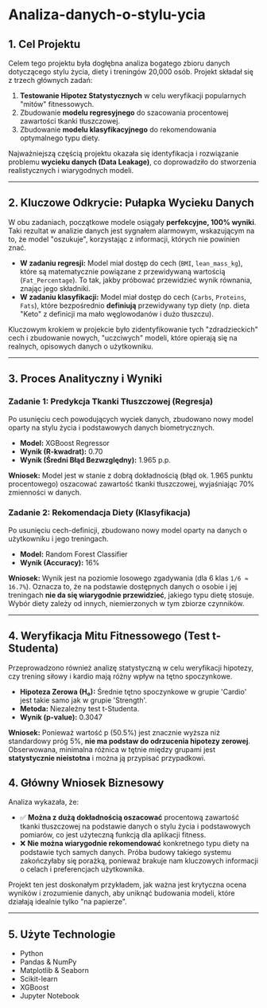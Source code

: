 # Analiza-danych-o-stylu-ycia

## 1. Cel Projektu

Celem tego projektu była dogłębna analiza bogatego zbioru danych dotyczącego stylu życia, diety i treningów 20,000 osób. Projekt składał się z trzech głównych zadań:
1. **Testowanie Hipotez Statystycznych** w celu weryfikacji popularnych "mitów" fitnessowych.
2.  Zbudowanie **modelu regresyjnego** do szacowania procentowej zawartości tkanki tłuszczowej.
3.  Zbudowanie **modelu klasyfikacyjnego** do rekomendowania optymalnego typu diety.

Najważniejszą częścią projektu okazała się identyfikacja i rozwiązanie problemu **wycieku danych (Data Leakage)**, co doprowadziło do stworzenia realistycznych i wiarygodnych modeli.

---

## 2. Kluczowe Odkrycie: Pułapka Wycieku Danych

W obu zadaniach, początkowe modele osiągały **perfekcyjne, 100% wyniki**. Taki rezultat w analizie danych jest sygnałem alarmowym, wskazującym na to, że model "oszukuje", korzystając z informacji, których nie powinien znać.

* **W zadaniu regresji:** Model miał dostęp do cech (`BMI`, `lean_mass_kg`), które są matematycznie powiązane z przewidywaną wartością (`Fat_Percentage`). To tak, jakby próbować przewidzieć wynik równania, znając jego składniki.
* **W zadaniu klasyfikacji:** Model miał dostęp do cech (`Carbs`, `Proteins`, `Fats`), które bezpośrednio **definiują** przewidywany typ diety (np. dieta "Keto" z definicji ma mało węglowodanów i dużo tłuszczu).

Kluczowym krokiem w projekcie było zidentyfikowanie tych "zdradzieckich" cech i zbudowanie nowych, "uczciwych" modeli, które opierają się na realnych, opisowych danych o użytkowniku.

---

## 3. Proces Analityczny i Wyniki

### Zadanie 1: Predykcja Tkanki Tłuszczowej (Regresja)
Po usunięciu cech powodujących wyciek danych, zbudowano nowy model oparty na stylu życia i podstawowych danych biometrycznych.

* **Model:** XGBoost Regressor
* **Wynik (R-kwadrat):** 0.70
* **Wynik (Średni Błąd Bezwzględny):** 1.965 p.p.

**Wniosek:** Model jest w stanie z dobrą dokładnością (błąd ok. 1.965 punktu procentowego) oszacować zawartość tkanki tłuszczowej, wyjaśniając 70% zmienności w danych.

### Zadanie 2: Rekomendacja Diety (Klasyfikacja)
Po usunięciu cech-definicji, zbudowano nowy model oparty na danych o użytkowniku i jego treningach.

* **Model:** Random Forest Classifier
* **Wynik (Accuracy):** 16%

**Wniosek:** Wynik jest na poziomie losowego zgadywania (dla 6 klas `1/6 ≈ 16.7%`). Oznacza to, że na podstawie dostępnych danych o osobie i jej treningach **nie da się wiarygodnie przewidzieć**, jakiego typu dietę stosuje. Wybór diety zależy od innych, niemierzonych w tym zbiorze czynników.

---

## 4. Weryfikacja Mitu Fitnessowego (Test t-Studenta)

Przeprowadzono również analizę statystyczną w celu weryfikacji hipotezy, czy trening siłowy i kardio mają różny wpływ na tętno spoczynkowe.

* **Hipoteza Zerowa (H₀):** Średnie tętno spoczynkowe w grupie 'Cardio' jest takie samo jak w grupie 'Strength'.
* **Metoda:** Niezależny test t-Studenta.
* **Wynik (p-value):** 0.3047

**Wniosek:** Ponieważ wartość p (50.5%) jest znacznie wyższa niż standardowy próg 5%, **nie ma podstaw do odrzucenia hipotezy zerowej**. Obserwowana, minimalna różnica w tętnie między grupami jest **statystycznie nieistotna** i można ją przypisać przypadkowi.
## 4. Główny Wniosek Biznesowy

Analiza wykazała, że:
* ✅ **Można z dużą dokładnością oszacować** procentową zawartość tkanki tłuszczowej na podstawie danych o stylu życia i podstawowych pomiarów, co jest użyteczną funkcją dla aplikacji fitness.
* ❌ **Nie można wiarygodnie rekomendować** konkretnego typu diety na podstawie tych samych danych. Próba budowy takiego systemu zakończyłaby się porażką, ponieważ brakuje nam kluczowych informacji o celach i preferencjach użytkownika.

Projekt ten jest doskonałym przykładem, jak ważna jest krytyczna ocena wyników i zrozumienie danych, aby uniknąć budowania modeli, które działają idealnie tylko "na papierze".

---

## 5. Użyte Technologie

* Python
* Pandas & NumPy
* Matplotlib & Seaborn
* Scikit-learn
* XGBoost
* Jupyter Notebook
